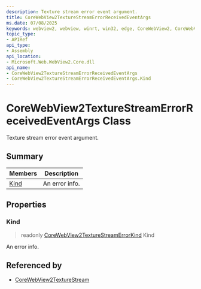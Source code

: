 ```yaml
---
description: Texture stream error event argument.
title: CoreWebView2TextureStreamErrorReceivedEventArgs
ms.date: 07/08/2025
keywords: webview2, webview, winrt, win32, edge, CoreWebView2, CoreWebView2Controller, browser control, edge html, CoreWebView2TextureStreamErrorReceivedEventArgs
topic_type:
- APIRef
api_type:
- Assembly
api_location:
- Microsoft.Web.WebView2.Core.dll
api_name:
- CoreWebView2TextureStreamErrorReceivedEventArgs
- CoreWebView2TextureStreamErrorReceivedEventArgs.Kind
---
```


# CoreWebView2TextureStreamErrorReceivedEventArgs Class



Texture stream error event argument.

## Summary

Members|Description
--|--
[Kind](#kind) | An error info.

## Properties

### Kind

> readonly  [CoreWebView2TextureStreamErrorKind](corewebview2texturestreamerrorkind.md) Kind

An error info.







## Referenced by

- [CoreWebView2TextureStream](corewebview2texturestream.md)
